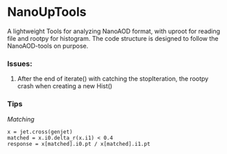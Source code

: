 # NanoUpTools
A lightweight Tools for analyzing NanoAOD format, with uproot for reading file
and rootpy for histogram. The code structure is designed to follow the NanoAOD-tools on
purpose.

### Issues:
1. After the end of iterate() with catching the stopIteration, the rootpy
   crash when creating a new Hist()

### Tips

*Matching*

```
x = jet.cross(genjet)
matched = x.i0.delta_r(x.i1) < 0.4
response = x[matched].i0.pt / x[matched].i1.pt
```
